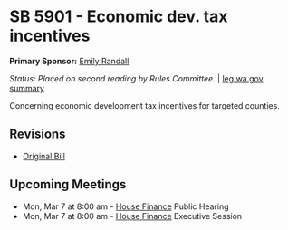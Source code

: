 # SB 5901 - Economic dev. tax incentives
**Primary Sponsor:** [Emily Randall](/person/leg/randall_em.md)

*Status: Placed on second reading by Rules Committee.* | [leg.wa.gov summary](https://app.leg.wa.gov/billsummary?BillNumber=5901&Year=2021)

Concerning economic development tax incentives for targeted counties.

## Revisions
* [Original Bill](1/)

## Upcoming Meetings
* Mon, Mar 7 at 8:00 am - [House Finance](/house/2021-22/FIN/) Public Hearing
* Mon, Mar 7 at 8:00 am - [House Finance](/house/2021-22/FIN/) Executive Session